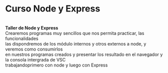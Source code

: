 # Curso Node y  Express
<br>
<strong>Taller de Node  y  Express</strong> 
<br>
Crearemos programas muy sencillos que nos permita practicar, las funcionalidades <br>
las dispondremos de los módulo internos y otros externos a node, y veremos como consumirlos <br>
en nuestros programas creados y presentar los resultado en el navegador y la consola intergrada de VSC <br>
trabajandoprimero con node y luego con Express
